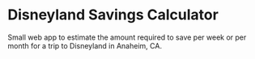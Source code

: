 # Disneyland Savings Calculator

Small web app to estimate the amount required to save per week or per month for a trip to Disneyland in Anaheim, CA.
